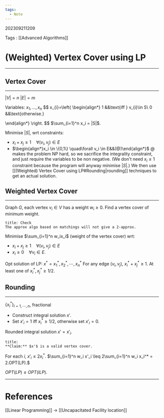 ```yaml
---
tags:
  - Note
---
```

202309211209

Tags : [[Advanced Algorithms]]
# (Weighted) Vertex Cover using LP
---

## Vertex Cover
---
$|V| = n$
$|E| = m$

Variables: $x_1, \dots , x_n$
$$
x_{i}=\left\{
\begin{align*}
1 &&\text{iff } v_{i}\in S\\
0 &&\text{otherwise.}

\end{align*}
\right.
$$
$\sum_{i=1}^n x_i = |S|$.

Minimise $|S|$, wrt constraints:
- $x_i + x_j \geq 1 \quad\forall (v_i, v_j) \in E$
- $\begin{align*}x_i \in \{0,1\} \quad\forall v_i \in E&&(@)\end{align*}$
@ makes the problem NP hard, so we sacrifice the integrality constraint, and just require the variables to be non negative. (We don't need $x_i \leq 1$ constraint because the program will anyway minimise $|S|$.)
We then use [[(Weighted) Vertex Cover using LP#Rounding|rounding]] techniques to get an actual solution.

## Weighted Vertex Cover
---

Graph $G$, each vertex $v_i \in V$ has a weight $w_i \geq 0$.
Find a vertex cover of minimum weight.

```ad-todo
title: Check
The approx algo based on matchings will not give a 2-approx.
```

Minimise $\sum_{i=1}^n w_ix_i$ (weight of the vertex cover) wrt:
- $x_i + x_j \geq 1 \quad\forall (v_i, v_j) \in E$
- $x_i \geq 0 \quad\forall v_i \in E.$

Opt solution of LP: $x^* = {x^*_1, x^*_2, \cdots , x^*_n}$
For any edge ($v_i,v_j$), $x_i^* + x_j^* \geq 1$.
At least one of $x_i^*, x_j^* \geq 1/2$.

## Rounding
---
$\{x_i^*\}_{i = 1, \cdots , n}$, fractional
- Construct integral solution $x'$.
- Set $x'_i = 1$ iff $x_i^* \geq 1/2$,
otherwise set $x'_i = 0$.

Rounded integral solution $x' = {x'_i}$.

```ad-info
title:
**Claim:** $x'$ is a valid vertex cover.
```

For each $i$, $x'_i \leq 2x_i^*$.
$\sum_{i=1}^n w_i x'_i \leq 2\sum_{i=1}^n w_i x_i^* = 2.OPT(LP).$

$OPT(LP) \leq OPT(ILP).$

---
# References
[[Linear Programming]]
-> [[Uncapacitated Facility location]]